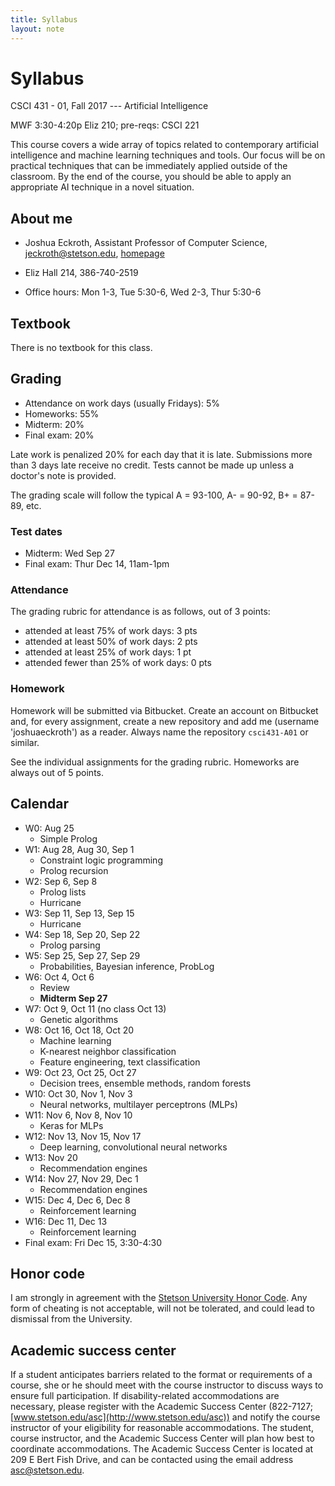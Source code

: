 ```yaml
---
title: Syllabus
layout: note
---
```


# Syllabus

CSCI 431 - 01, Fall 2017 --- Artificial Intelligence

MWF 3:30-4:20p Eliz 210; pre-reqs: CSCI 221

This course covers a wide array of topics related to contemporary artificial intelligence and machine learning techniques and tools. Our focus will be on practical techniques that can be immediately applied outside of the classroom. By the end of the course, you should be able to apply an appropriate AI technique in a novel situation.

## About me

- Joshua Eckroth, Assistant Professor of Computer Science, [jeckroth@stetson.edu](mailto:jeckroth@stetson.edu), [homepage](http://www2.stetson.edu/~jeckroth/)

- Eliz Hall 214, 386-740-2519

- Office hours: Mon 1-3, Tue 5:30-6, Wed 2-3, Thur 5:30-6

## Textbook

There is no textbook for this class.

## Grading

- Attendance on work days (usually Fridays): 5%
- Homeworks: 55%
- Midterm: 20%
- Final exam: 20%

Late work is penalized 20% for each day that it is late. Submissions
more than 3 days late receive no credit. Tests cannot be made up
unless a doctor's note is provided.

The grading scale will follow the typical A = 93-100, A- = 90-92, B+ = 87-89, etc.

### Test dates

- Midterm: Wed Sep 27
- Final exam: Thur Dec 14, 11am-1pm

### Attendance

The grading rubric for attendance is as follows, out of 3 points:

- attended at least 75% of work days: 3 pts
- attended at least 50% of work days: 2 pts
- attended at least 25% of work days: 1 pt
- attended fewer than 25% of work days: 0 pts

### Homework

Homework will be submitted via Bitbucket. Create an account on Bitbucket and, for every assignment, create a new repository and add me (username 'joshuaeckroth') as a reader. Always name the repository `csci431-A01` or similar.

See the individual assignments for the grading rubric. Homeworks are always out of 5 points.

## Calendar

- W0: Aug 25
  - Simple Prolog
- W1: Aug 28, Aug 30, Sep 1
  - Constraint logic programming
  - Prolog recursion
- W2: Sep 6, Sep 8
  - Prolog lists
  - Hurricane
- W3: Sep 11, Sep 13, Sep 15
  - Hurricane
- W4: Sep 18, Sep 20, Sep 22
  - Prolog parsing
- W5: Sep 25, Sep 27, Sep 29
  - Probabilities, Bayesian inference, ProbLog
- W6: Oct 4, Oct 6
  - Review
  - **Midterm Sep 27**
- W7: Oct 9, Oct 11 (no class Oct 13)
  - Genetic algorithms
- W8: Oct 16, Oct 18, Oct 20
  - Machine learning
  - K-nearest neighbor classification
  - Feature engineering, text classification
- W9: Oct 23, Oct 25, Oct 27
  - Decision trees, ensemble methods, random forests
- W10: Oct 30, Nov 1, Nov 3
  - Neural networks, multilayer perceptrons (MLPs)
- W11: Nov 6, Nov 8, Nov 10
  - Keras for MLPs
- W12: Nov 13, Nov 15, Nov 17
  - Deep learning, convolutional neural networks
- W13: Nov 20
  - Recommendation engines
- W14: Nov 27, Nov 29, Dec 1
  - Recommendation engines
- W15: Dec 4, Dec 6, Dec 8
  - Reinforcement learning
- W16: Dec 11, Dec 13
  - Reinforcement learning
- Final exam: Fri Dec 15, 3:30-4:30

## Honor code

I am strongly in agreement with the [Stetson University Honor Code](http://www.stetson.edu/other/honor-system/). Any form of cheating is not acceptable, will not be tolerated, and could lead to dismissal from the University.

## Academic success center

If a student anticipates barriers related to the format or requirements of a course, she or he should meet with the course instructor to discuss ways to ensure full participation. If disability-related accommodations are necessary, please register with the Academic Success Center (822-7127; [www.stetson.edu/asc](http://www.stetson.edu/asc)) and notify the course instructor of your eligibility for reasonable accommodations. The student, course instructor, and the Academic Success Center will plan how best to coordinate accommodations. The Academic Success Center is located at 209 E Bert Fish Drive, and can be contacted using the email address [asc@stetson.edu](mailto:asc@stetson.edu).


